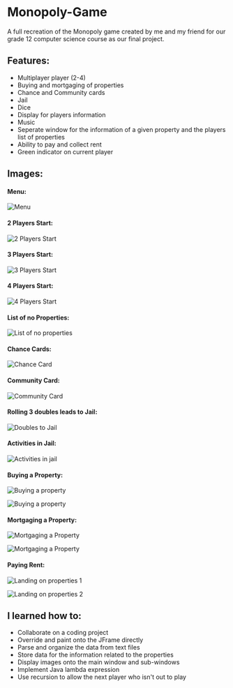 # Monopoly-Game
A full recreation of the Monopoly game created by me and my friend for our grade 12 computer science course as our final project.

## Features:
- Multiplayer player (2-4)
- Buying and mortgaging of properties
- Chance and Community cards 
- Jail
- Dice
- Display for players information
- Music
- Seperate window for the information of a given property and the players list of properties
- Ability to pay and collect rent
- Green indicator on current player

## Images:

#### Menu:

![Menu](./Promotion/menu.PNG)

#### 2 Players Start:

![2 Players Start](./Promotion/2-players-start.png)

#### 3 Players Start:

![3 Players Start](./Promotion/3-players-start.png)

#### 4 Players Start:

![4 Players Start](./Promotion/4-players-start.png)

#### List of no Properties:

![List of no properties](./Promotion//no-properties-list.png)

#### Chance Cards:

![Chance Card](./Promotion/chance-card.png)

#### Community Card:

![Community Card](./Promotion/community-card.png)

#### Rolling 3 doubles leads to Jail:

![Doubles to Jail](./Promotion/doubles-jail.png)

#### Activities in Jail:

![Activities in jail](./Promotion/jail-activities.png)

#### Buying a Property:

![Buying a property](./Promotion/buying-1.png)

![Buying a property](./Promotion/buying-2.png)

#### Mortgaging a Property:

![Mortgaging a Property](./Promotion/mortgage-1.png)

![Mortgaging a Property](./Promotion/mortgage-2.png)

#### Paying Rent:

![Landing on properties 1](./Promotion/landing-1.png)

![Landing on properties 2](./Promotion/landing-2.png)

## I learned how to:
- Collaborate on a coding project
- Override and paint onto the JFrame directly
- Parse and organize the data from text files 
- Store data for the information related to the properties
- Display images onto the main window and sub-windows
- Implement Java lambda expression
- Use recursion to allow the next player who isn't out to play
